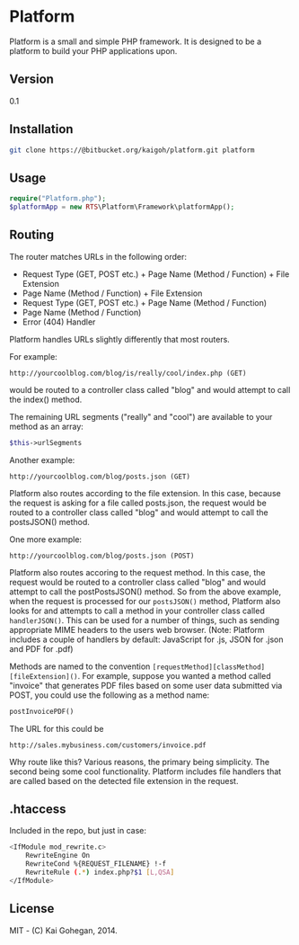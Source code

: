 Platform
========

Platform is a small and simple PHP framework. It is designed to be a platform to build your PHP applications upon.

Version
---

0.1

Installation
---

```sh
git clone https://@bitbucket.org/kaigoh/platform.git platform
```

Usage
---

```php
require("Platform.php");
$platformApp = new RTS\Platform\Framework\platformApp();
```

Routing
---

The router matches URLs in the following order:

* Request Type (GET, POST etc.) + Page Name (Method / Function) + File Extension
* Page Name (Method / Function) + File Extension
* Request Type (GET, POST etc.) + Page Name (Method / Function)
* Page Name (Method / Function)
* Error (404) Handler

Platform handles URLs slightly differently that most routers.

For example:

```url
http://yourcoolblog.com/blog/is/really/cool/index.php (GET)
```

would be routed to a controller class called "blog" and would attempt to call the index() method.

The remaining URL segments ("really" and "cool") are available to your method as an array:

```php
$this->urlSegments
```

Another example:

```url
http://yourcoolblog.com/blog/posts.json (GET)
```

Platform also routes according to the file extension. In this case, because the request is asking for a file called posts.json, the request would be routed to a controller class called "blog" and would attempt to call the postsJSON() method.

One more example:

```url
http://yourcoolblog.com/blog/posts.json (POST)
```

Platform also routes accoring to the request method. In this case, the request would be routed to a controller class called "blog" and would attempt to call the postPostsJSON() method. So from the above example, when the request is processed for our ```postsJSON()``` method, Platform also looks for and attempts to call a method in your controller class called ```handlerJSON()```. This can be used for a number of things, such as sending appropriate MIME headers to the users web browser. (Note: Platform includes a couple of handlers by default: JavaScript for .js, JSON for .json and PDF for .pdf)

Methods are named to the convention ```[requestMethod][classMethod][fileExtension]()```. For example, suppose you wanted a method called "invoice" that generates PDF files based on some user data submitted via POST, you could use the following as a method name:

```php
postInvoicePDF()
```

The URL for this could be
```url
http://sales.mybusiness.com/customers/invoice.pdf
```

Why route like this? Various reasons, the primary being simplicity. The second being some cool functionality. Platform includes file handlers that are called based on the detected file extension in the request.


.htaccess
---

Included in the repo, but just in case:

```sh
<IfModule mod_rewrite.c>
    RewriteEngine On
    RewriteCond %{REQUEST_FILENAME} !-f
    RewriteRule (.*) index.php?$1 [L,QSA]
</IfModule>
```

License
----

MIT - (C) Kai Gohegan, 2014.